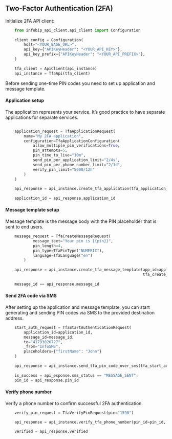 ## Two-Factor Authentication (2FA)
Initialize 2FA API client:
```python
    from infobip_api_client.api_client import Configuration
    
    client_config = Configuration(
        host="<YOUR_BASE_URL>",
        api_key={"APIKeyHeader": "<YOUR_API_KEY>"},
        api_key_prefix={"APIKeyHeader": "<YOUR_API_PREFIX>"},
    )
    
    tfa_client = ApiClient(api_instance)
    api_instance = TfaApi(tfa_client)
```
Before sending one-time PIN codes you need to set up application and message template.

#### Application setup
The application represents your service. It’s good practice to have separate applications for separate services.
```python

    application_request = TfaApplicationRequest(
        name="My 2FA application",
        configuration=TfaApplicationConfiguration(
            allow_multiple_pin_verifications=True,
            pin_attempts=5,
            pin_time_to_live="10m",
            send_pin_per_application_limit="2/4s",
            send_pin_per_phone_number_limit="2/1d",
            verify_pin_limit="5000/12h"
        ) 
    )
    
    api_response = api_instance.create_tfa_application(tfa_application_request=application_request)
    
    application_id = api_response.application_id
```

#### Message template setup
Message template is the message body with the PIN placeholder that is sent to end users.
```python
    message_request = TfaCreateMessageRequest(
            message_text="Your pin is {{pin}}",
            pin_length=4,
            pin_type=TfaPinType("NUMERIC"),
            language=TfaLanguage("en")
        )
    
    api_response = api_instance.create_tfa_message_template(app_id=application_id,
                                                            tfa_create_message_request=message_request)
    
    message_id == api_response.message_id
```

#### Send 2FA code via SMS
After setting up the application and message template, you can start generating and sending PIN codes via SMS to the provided destination address.
```python
    start_auth_request = TfaStartAuthenticationRequest(
        application_id=application_id,
        message_id=message_id,
        to="41793026727",
        _from="InfoSMS",
        placeholders={"firstName": "John"}
    )
    
    api_response = api_instance.send_tfa_pin_code_over_sms(tfa_start_authentication_request=start_auth_request)
    
    is_success = api_esponse.sms_status == "MESSAGE_SENT";
    pin_id = api_response.pin_id
```

#### Verify phone number
Verify a phone number to confirm successful 2FA authentication.
```python
    verify_pin_request = TfaVerifyPinRequest(pin="1598")

    api_response = api_instance.verify_tfa_phone_number(pin_id=pin_id, tfa_verify_pin_request=verify_pin_request)
    
    verified = api_response.verified
```
